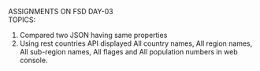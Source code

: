 ASSIGNMENTS ON FSD DAY-03 <br>
TOPICS: <br>
1) Compared two JSON having same properties
2) Using rest countries API displayed All country names, All region names, All sub-region names, All flages and All population numbers in web console.

